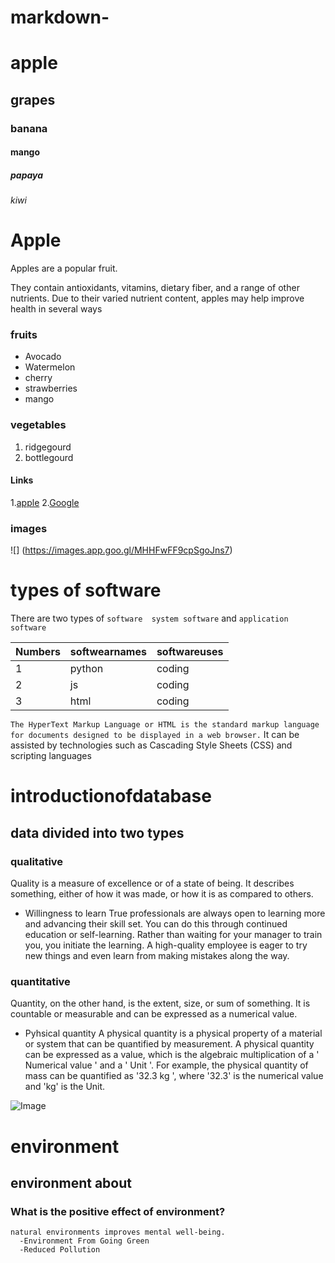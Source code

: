 # markdown-
# apple 
## grapes
### banana
#### mango
##### papaya
###### kiwi

# Apple 
Apples are a popular fruit.

They contain antioxidants, vitamins, dietary fiber, and a range of other nutrients. Due to their varied nutrient content, apples may help improve health in several ways

### fruits
- Avocado
- Watermelon
- cherry 
- strawberries
- mango

### vegetables
1. ridgegourd
2. bottlegourd

#### Links
1.[apple](http://www.apple.com)
2.[Google](http://www.google.com)

### images
![] (https://images.app.goo.gl/MHHFwFF9cpSgoJns7)


# types of software

There are two types of `software 
system software` and `application software`

Numbers | softwearnames | softwareuses |
|---   | ---           |  ---          |
|1     |    python     |   coding      |
|2     |    js         |   coding      |
|3     |    html       |   coding      |
  
`The HyperText Markup Language or HTML is the standard
 markup language for documents designed to be displayed in a web browser.`
 It can be assisted by technologies such as
 Cascading Style Sheets (CSS) and scripting languages 
 

# introductionofdatabase
## data divided into two types

### qualitative
Quality is a measure of excellence or of a state of being. 
It describes something, either of how it was made, or how it is as compared to others.

- Willingness to learn
True professionals are always open to learning more and advancing their skill set. 
You can do this through continued education or self-learning. Rather than waiting for your manager to train you, 
you initiate the learning. A high-quality employee is eager to try new things and even learn from making mistakes along the way.

### quantitative
Quantity, on the other hand, is the extent, size, or sum of something. 
It is countable or measurable and can be expressed as a numerical value.
- Pyhsical quantity 
A physical quantity is a physical property of a material or system that 
can be quantified by measurement. A physical quantity can be expressed as a value,
which is the algebraic multiplication of a ' Numerical value ' and a ' Unit '. For example, 
the physical quantity of mass can be quantified as '32.3 kg ', where '32.3' is the numerical value and 'kg' is the Unit.

![Image](https://www.shutterstock.com/image-vector/quality-vs-quantity-management-assure-excellent-2055808418)

# **environment**
## environment about
### What is the positive effect of environment?
    natural environments improves mental well-being.
      -Environment From Going Green
      -Reduced Pollution
      
  




